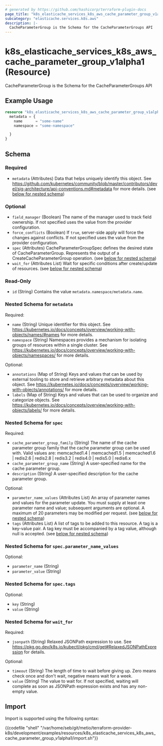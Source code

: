 ```yaml
---
# generated by https://github.com/hashicorp/terraform-plugin-docs
page_title: "k8s_elasticache_services_k8s_aws_cache_parameter_group_v1alpha1 Resource - terraform-provider-k8s"
subcategory: "elasticache.services.k8s.aws"
description: |-
  CacheParameterGroup is the Schema for the CacheParameterGroups API
---
```


# k8s_elasticache_services_k8s_aws_cache_parameter_group_v1alpha1 (Resource)

CacheParameterGroup is the Schema for the CacheParameterGroups API

## Example Usage

```terraform
resource "k8s_elasticache_services_k8s_aws_cache_parameter_group_v1alpha1" "example" {
  metadata = {
    name      = "some-name"
    namespace = "some-namespace"

  }
}
```

<!-- schema generated by tfplugindocs -->
## Schema

### Required

- `metadata` (Attributes) Data that helps uniquely identify this object. See https://github.com/kubernetes/community/blob/master/contributors/devel/sig-architecture/api-conventions.md#metadata for more details. (see [below for nested schema](#nestedatt--metadata))

### Optional

- `field_manager` (Boolean) The name of the manager used to track field ownership. If not specified uses the value from the provider configuration.
- `force_conflicts` (Boolean) If `true`, server-side apply will force the changes against conflicts. If not specified uses the value from the provider configuration.
- `spec` (Attributes) CacheParameterGroupSpec defines the desired state of CacheParameterGroup.  Represents the output of a CreateCacheParameterGroup operation. (see [below for nested schema](#nestedatt--spec))
- `wait_for` (Attributes List) Wait for specific conditions after create/update of resources. (see [below for nested schema](#nestedatt--wait_for))

### Read-Only

- `id` (String) Contains the value `metadata.namespace/metadata.name`.

<a id="nestedatt--metadata"></a>
### Nested Schema for `metadata`

Required:

- `name` (String) Unique identifier for this object. See https://kubernetes.io/docs/concepts/overview/working-with-objects/names/#names for more details.
- `namespace` (String) Namespaces provides a mechanism for isolating groups of resources within a single cluster. See https://kubernetes.io/docs/concepts/overview/working-with-objects/namespaces/ for more details.

Optional:

- `annotations` (Map of String) Keys and values that can be used by external tooling to store and retrieve arbitrary metadata about this object. See https://kubernetes.io/docs/concepts/overview/working-with-objects/annotations/ for more details.
- `labels` (Map of String) Keys and values that can be used to organize and categorize objects. See https://kubernetes.io/docs/concepts/overview/working-with-objects/labels/ for more details.


<a id="nestedatt--spec"></a>
### Nested Schema for `spec`

Required:

- `cache_parameter_group_family` (String) The name of the cache parameter group family that the cache parameter group can be used with.  Valid values are: memcached1.4 | memcached1.5 | memcached1.6 | redis2.6 | redis2.8 | redis3.2 | redis4.0 | redis5.0 | redis6.x
- `cache_parameter_group_name` (String) A user-specified name for the cache parameter group.
- `description` (String) A user-specified description for the cache parameter group.

Optional:

- `parameter_name_values` (Attributes List) An array of parameter names and values for the parameter update. You must supply at least one parameter name and value; subsequent arguments are optional. A maximum of 20 parameters may be modified per request. (see [below for nested schema](#nestedatt--spec--parameter_name_values))
- `tags` (Attributes List) A list of tags to be added to this resource. A tag is a key-value pair. A tag key must be accompanied by a tag value, although null is accepted. (see [below for nested schema](#nestedatt--spec--tags))

<a id="nestedatt--spec--parameter_name_values"></a>
### Nested Schema for `spec.parameter_name_values`

Optional:

- `parameter_name` (String)
- `parameter_value` (String)


<a id="nestedatt--spec--tags"></a>
### Nested Schema for `spec.tags`

Optional:

- `key` (String)
- `value` (String)



<a id="nestedatt--wait_for"></a>
### Nested Schema for `wait_for`

Required:

- `jsonpath` (String) Relaxed JSONPath expression to use. See https://pkg.go.dev/k8s.io/kubectl/pkg/cmd/get#RelaxedJSONPathExpression for details.

Optional:

- `timeout` (String) The length of time to wait before giving up. Zero means check once and don't wait, negative means wait for a week.
- `value` (String) The value to wait for. If not specified, waiting will complete as soon as JSONPath expression exists and has any non-empty value.

## Import

Import is supported using the following syntax:

{{codefile "shell" "/var/home/seb/git/metio/terraform-provider-k8s/development/examples/resources/k8s_elasticache_services_k8s_aws_cache_parameter_group_v1alpha1/import.sh"}}
